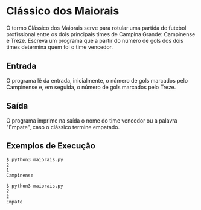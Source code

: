# Clássico dos Maiorais

O termo Clássico dos Maiorais serve para rotular uma partida de futebol profissional entre os dois principais times de Campina Grande: Campinense e Treze. Escreva um programa que a partir do número de gols dos dois times determina quem foi o time vencedor.

## Entrada

O programa lê da entrada, inicialmente, o número de gols marcados pelo Campinense e, em seguida, o número de gols marcados pelo Treze.


## Saída

O programa imprime na saída o nome do time vencedor ou a palavra "Empate", caso o clássico termine empatado.

## Exemplos de Execução

```
$ python3 maiorais.py
2
1
Campinense
```

```
$ python3 maiorais.py
2
2
Empate
```